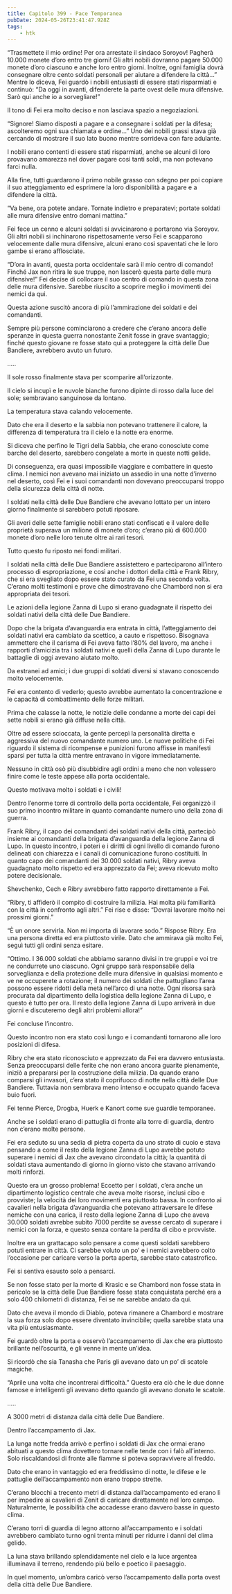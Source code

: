 ```yaml
---
title: Capitolo 399 - Pace Temporanea
pubDate: 2024-05-26T23:41:47.928Z
tags:
    - htk
---
```


“Trasmettete il mio ordine! Per ora arrestate il sindaco Soroyov! Pagherà 10.000 monete d’oro entro tre giorni! Gli altri nobili dovranno pagare 50.000 monete d’oro ciascuno e anche loro entro giorni. Inoltre, ogni famiglia dovrà consegnare oltre cento soldati personali per aiutare a difendere la città…” Mentre lo diceva, Fei guardò i nobili entusiasti di essere stati risparmiati e continuò: “Da oggi in avanti, difenderete la parte ovest delle mura difensive. Sarò qui anche io a sorvegliare!”

Il tono di Fei era molto deciso e non lasciava spazio a negoziazioni.

“Signore! Siamo disposti a pagare e a consegnare i soldati per la difesa; ascolteremo ogni sua chiamata e ordine…” Uno dei nobili grassi stava già cercando di mostrare il suo lato buono mentre sorrideva con fare adulante.

I nobili erano contenti di essere stati risparmiati, anche se alcuni di loro provavano amarezza nel dover pagare così tanti soldi, ma non potevano farci nulla.

Alla fine, tutti guardarono il primo nobile grasso con sdegno per poi copiare il suo atteggiamento ed esprimere la loro disponibilità a pagare e a difendere la città.

“Va bene, ora potete andare. Tornate indietro e preparatevi; portate soldati alle mura difensive entro domani mattina.”

Fei fece un cenno e alcuni soldati si avvicinarono e portarono via Soroyov. Gli altri nobili si inchinarono rispettosamente verso Fei e scapparono velocemente dalle mura difensive, alcuni erano così spaventati che le loro gambe si erano afflosciate.

“D’ora in avanti, questa porta occidentale sarà il mio centro di comando! Finché Jax non ritira le sue truppe, non lascerò questa parte delle mura difensive!” Fei decise di collocare il suo centro di comando in questa zona delle mura difensive. Sarebbe riuscito a scoprire meglio i movimenti dei nemici da qui.

Questa azione suscitò ancora di più l’ammirazione dei soldati e dei comandanti.

Sempre più persone cominciarono a credere che c’erano ancora delle speranze in questa guerra nonostante Zenit fosse in grave svantaggio; finché questo giovane re fosse stato qui a proteggere la città delle Due Bandiere, avrebbero avuto un futuro.

…..

Il sole rosso finalmente stava per scomparire all’orizzonte.

Il cielo si incupì e le nuvole bianche furono dipinte di rosso dalla luce del sole; sembravano sanguinose da lontano.

La temperatura stava calando velocemente.

Dato che era il deserto e la sabbia non potevano trattenere il calore, la differenza di temperatura tra il cielo e la notte era enorme.

Si diceva che perfino le Tigri della Sabbia, che erano conosciute come barche del deserto, sarebbero congelate a morte in queste notti gelide.

Di conseguenza, era quasi impossibile viaggiare e combattere in questo clima. I nemici non avevano mai iniziato un assedio in una notte d’inverno nel deserto, così Fei e i suoi comandanti non dovevano preoccuparsi troppo della sicurezza della città di notte.

I soldati nella città delle Due Bandiere che avevano lottato per un intero giorno finalmente si sarebbero potuti riposare.

Gli averi delle sette famiglie nobili erano stati confiscati e il valore delle proprietà superava un milione di monete d’oro; c’erano più di 600.000 monete d’oro nelle loro tenute oltre ai rari tesori.

Tutto questo fu riposto nei fondi militari.

I soldati nella città delle Due Bandiere assistettero e parteciparono all’intero processo di espropriazione, e così anche i dottori della città e Frank Ribry, che si era svegliato dopo essere stato curato da Fei una seconda volta. C’erano molti testimoni e prove che dimostravano che Chambord non si era appropriata dei tesori.

Le azioni della legione Zanna di Lupo si erano guadagnate il rispetto dei soldati nativi della città delle Due Bandiere.

Dopo che la brigata d’avanguardia era entrata in città, l’atteggiamento dei soldati nativi era cambiato da scettico, a cauto e rispettoso. Bisognava ammettere che il carisma di Fei aveva fatto l’80% del lavoro, ma anche i rapporti d’amicizia tra i soldati nativi e quelli della Zanna di Lupo durante le battaglie di oggi avevano aiutato molto.

Da estranei ad amici; i due gruppi di soldati diversi si stavano conoscendo molto velocemente.

Fei era contento di vederlo; questo avrebbe aumentato la concentrazione e le capacità di combattimento delle forze militari.

Prima che calasse la notte, le notizie delle condanne a morte dei capi dei sette nobili si erano già diffuse nella città.

Oltre ad essere scioccata, la gente percepì la personalità diretta e aggressiva del nuovo comandante numero uno. Le nuove politiche di Fei riguardo il sistema di ricompense e punizioni furono affisse in manifesti sparsi per tutta la città mentre entravano in vigore immediatamente.

Nessuno in città osò più disubbidire agli ordini a meno che non volessero finire come le teste appese alla porta occidentale.

Questo motivava molto i soldati e i civili!

Dentro l’enorme torre di controllo della porta occidentale, Fei organizzò il suo primo incontro militare in quanto comandante numero uno della zona di guerra.

Frank Ribry, il capo dei comandanti dei soldati nativi della città, partecipò insieme ai comandanti della brigata d’avanguardia della legione Zanna di Lupo. In questo incontro, i poteri e i diritti di ogni livello di comando furono delineati con chiarezza e i canali di comunicazione furono costituiti. In quanto capo dei comandanti dei 30.000 soldati nativi, Ribry aveva guadagnato molto rispetto ed era apprezzato da Fei; aveva ricevuto molto potere decisionale.

Shevchenko, Cech e Ribry avrebbero fatto rapporto direttamente a Fei.

“Ribry, ti affiderò il compito di costruire la milizia. Hai molta più familiarità con la città in confronto agli altri.” Fei rise e disse: “Dovrai lavorare molto nei prossimi giorni.”

“È un onore servirla. Non mi importa di lavorare sodo.” Rispose Ribry. Era una persona diretta ed era piuttosto virile. Dato che ammirava già molto Fei, seguì tutti gli ordini senza esitare.

“Ottimo. I 36.000 soldati che abbiamo saranno divisi in tre gruppi e voi tre ne condurrete uno ciascuno. Ogni gruppo sarà responsabile della sorveglianza e della protezione delle mura difensive in qualsiasi momento e ve ne occuperete a rotazione; il numero dei soldati che pattugliano l’area possono essere ridotti della metà nell’arco di una notte. Ogni risorsa sarà procurata dal dipartimento della logistica della legione Zanna di Lupo, e questo è tutto per ora. Il resto della legione Zanna di Lupo arriverà in due giorni e discuteremo degli altri problemi allora!”

Fei concluse l’incontro.

Questo incontro non era stato così lungo e i comandanti tornarono alle loro posizioni di difesa.

Ribry che era stato riconosciuto e apprezzato da Fei era davvero entusiasta. Senza preoccuparsi delle ferite che non erano ancora guarite pienamente, iniziò a prepararsi per la costruzione della milizia. Da quando erano comparsi gli invasori, c’era stato il coprifuoco di notte nella città delle Due Bandiere. Tuttavia non sembrava meno intenso e occupato quando faceva buio fuori.

Fei tenne Pierce, Drogba, Huerk e Kanort come sue guardie temporanee.

Anche se i soldati erano di pattuglia di fronte alla torre di guardia, dentro non c’erano molte persone.

Fei era seduto su una sedia di pietra coperta da uno strato di cuoio e stava pensando a come il resto della legione Zanna di Lupo avrebbe potuto superare i nemici di Jax che avevano circondato la città; la quantità di soldati stava aumentando di giorno in giorno visto che stavano arrivando molti rinforzi.

Questo era un grosso problema! Eccetto per i soldati, c’era anche un dipartimento logistico centrale che aveva molte risorse, inclusi cibo e provviste; la velocità dei loro movimenti era piuttosto bassa. In confronto ai cavalieri nella brigata d’avanguardia che potevano attraversare le difese nemiche con una carica, il resto della legione Zanna di Lupo che aveva 30.000 soldati avrebbe subìto 7000 perdite se avesse cercato di superare i nemici con la forza, e questo senza contare la perdita di cibo e provviste.

Inoltre era un grattacapo solo pensare a come questi soldati sarebbero potuti entrare in città. Ci sarebbe voluto un po’ e i nemici avrebbero colto l’occasione per caricare verso la porta aperta, sarebbe stato catastrofico.

Fei si sentiva esausto solo a pensarci.

Se non fosse stato per la morte di Krasic e se Chambord non fosse stata in pericolo se la città delle Due Bandiere fosse stata conquistata perché era a solo 400 chilometri di distanza, Fei se ne sarebbe andato da qui.

Dato che aveva il mondo di Diablo, poteva rimanere a Chambord e mostrare la sua forza solo dopo essere diventato invincibile; quella sarebbe stata una vita più entusiasmante.

Fei guardò oltre la porta e osservò l’accampamento di Jax che era piuttosto brillante nell’oscurità, e gli venne in mente un’idea.

Si ricordò che sia Tanasha che Paris gli avevano dato un po’ di scatole magiche.

“Aprile una volta che incontrerai difficoltà.” Questo era ciò che le due donne famose e intelligenti gli avevano detto quando gli avevano donato le scatole.

…..

A 3000 metri di distanza dalla città delle Due Bandiere.

Dentro l’accampamento di Jax.

La lunga notte fredda arrivò e perfino i soldati di Jax che ormai erano abituati a questo clima dovettero tornare nelle tende con i falò all’interno. Solo riscaldandosi di fronte alle fiamme si poteva sopravvivere al freddo.

Dato che erano in vantaggio ed era freddissimo di notte, le difese e le pattuglie dell’accampamento non erano troppo strette.

C’erano blocchi a trecento metri di distanza dall’accampamento ed erano lì per impedire ai cavalieri di Zenit di caricare direttamente nel loro campo. Naturalmente, le possibilità che accadesse erano davvero basse in questo clima.

C’erano torri di guardia di legno attorno all’accampamento e i soldati avrebbero cambiato turno ogni trenta minuti per ridurre i danni del clima gelido.

La luna stava brillando splendidamente nel cielo e la luce argentea illuminava il terreno, rendendo più bello e poetico il paesaggio.

In quel momento, un’ombra caricò verso l’accampamento dalla porta ovest della città delle Due Bandiere.




